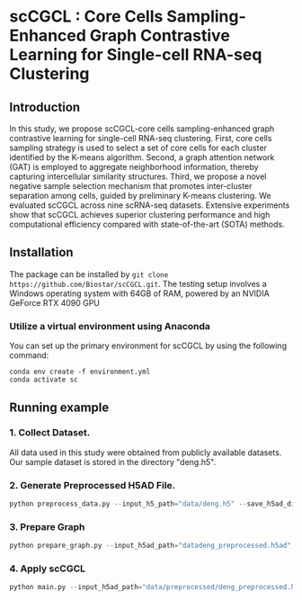 # **scCGCL : Core Cells Sampling-Enhanced Graph Contrastive Learning for Single-cell RNA-seq Clustering**

## Introduction

 In this study, we propose scCGCL-core cells sampling-enhanced graph contrastive learning for single-cell RNA-seq clustering. First, core cells sampling strategy is used to select a set of core cells for each cluster identified by the K-means algorithm. Second, a graph attention network (GAT) is employed to aggregate neighborhood information, thereby capturing intercellular similarity structures. Third, we propose a novel negative sample selection mechanism that promotes inter-cluster separation among cells, guided by preliminary K-means clustering. We evaluated scCGCL across nine scRNA-seq datasets. Extensive experiments show that scCGCL achieves superior clustering performance and high computational efficiency compared with state-of-the-art (SOTA) methods.

## Installation

The package can be installed by `git clone https://github.com/Biostar/scCGCL.git`. The testing setup involves a Windows operating system with 64GB of RAM, powered by an NVIDIA GeForce RTX 4090 GPU 

### Utilize a virtual environment using Anaconda

You can set up the primary environment for scCGCL by using the following command:

```
conda env create -f environment.yml
conda activate sc
```

## Running example

### 1. Collect Dataset.

All data used in this study were obtained from publicly available datasets. Our sample dataset is stored in the directory "deng.h5".

### 2. Generate Preprocessed H5AD File.

```python
python preprocess_data.py --input_h5_path="data/deng.h5" --save_h5ad_dir="data" --filter --norm --log --scale --select_hvg
```

### 3. Prepare Graph

```python
python prepare_graph.py --input_h5ad_path="datadeng_preprocessed.h5ad" ----save_graph_path="./graph"
```

### 4. Apply scCGCL

```python
python main.py --input_h5ad_path="data/preprocessed/deng_preprocessed.h5ad" --cluster_num 6 --save_graph_path="./graph/knn_graph.txt"
```
